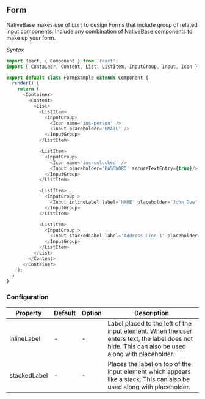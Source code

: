 Form
----
NativeBase makes use of `List` to design Forms that include group of related input components. Include any combination of NativeBase components to make up your form.

*Syntax*
```JavaScript
import React, { Component } from 'react';
import { Container, Content, List, ListItem, InputGroup, Input, Icon } from 'native-base';

export default class FormExample extends Component {
  render() {
    return (
      <Container>
        <Content>
          <List>
            <ListItem>
              <InputGroup>
                <Icon name='ios-person' />
                <Input placeholder='EMAIL' />
              </InputGroup>
            </ListItem>

            <ListItem>
              <InputGroup>
                <Icon name='ios-unlocked' />
                <Input placeholder='PASSWORD' secureTextEntry={true}/>
              </InputGroup>
            </ListItem>

            <ListItem>
              <InputGroup >
                <Input inlineLabel label='NAME' placeholder='John Doe' />
              </InputGroup>
            </ListItem>

            <ListItem>
              <InputGroup >
                <Input stackedLabel label='Address Line 1' placeholder='Address' />
              </InputGroup>
            </ListItem>
          </List>
        </Content>
      </Container>
    );
  }
}
```

### Configuration
|Property|Default|Option|Description|
|--------|-------|------|-----------|
|inlineLabel|-|-|Label placed to the left of the input element. When the user enters text, the label does not hide. This can also be used along with placeholder.|
|stackedLabel|-|-|Places the label on top of the input element which appears like a stack. This can also be used along with placeholder.|
